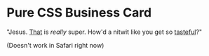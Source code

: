 # Pure CSS Business Card
"Jesus. [That](https://eyacobson.github.io/CSS-project-3-business-card/) is <em>really</em> super. How'd a nitwit like you get so [tasteful](https://en.wikiquote.org/wiki/American_Psycho_(film)#Dialogue)?"

(Doesn't work in Safari right now)
